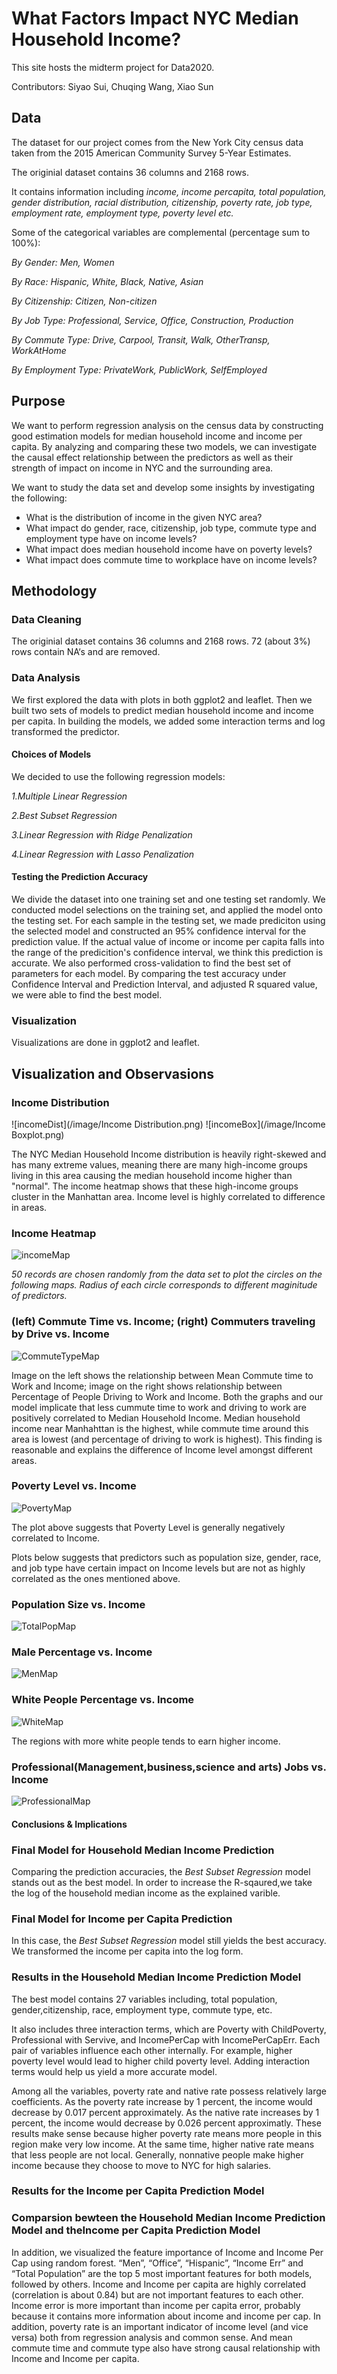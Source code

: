 # What Factors Impact NYC Median Household Income?

This site hosts the midterm project for Data2020.

Contributors:
Siyao Sui, Chuqing Wang, Xiao Sun


## Data

The dataset for our project comes from the New York City census data taken from the 2015 American Community Survey 5-Year Estimates. 

The originial dataset contains 36 columns and 2168 rows.

It contains information including *income, income percapita, total population, gender distribution, racial distribution, citizenship, poverty rate, job type, employment rate, employment type, poverty level etc.*

Some of the categorical variables are complemental (percentage sum to 100%):

*By Gender: Men, Women*

*By Race: Hispanic, White, Black, Native, Asian*

*By Citizenship: Citizen, Non-citizen*

*By Job Type: Professional, Service, Office, Construction, Production*

*By Commute Type: Drive, Carpool, Transit, Walk, OtherTransp, WorkAtHome*

*By Employment Type: PrivateWork, PublicWork, SelfEmployed*

## Purpose

We want to perform regression analysis on the census data by constructing good estimation models for median household income and income per capita. By analyzing and comparing these two models, we can investigate the causal effect relationship between the predictors as well as their strength of impact on income in NYC and the surrounding area.

We want to study the data set and develop some insights by investigating the following:

- What is the distribution of income in the given NYC area?
- What impact do gender, race, citizenship, job type, commute type and employment type have on income levels?
- What impact does median household income have on poverty levels?
- What impact does commute time to workplace have on income levels?

## Methodology

### Data Cleaning

The originial dataset contains 36 columns and 2168 rows.
72 (about 3%) rows contain NA‘s and are removed.

### Data Analysis

We first explored the data with plots in both ggplot2 and leaflet. 
Then we built two sets of models to predict median household income and income per capita.
In building the models, we added some interaction terms and log transformed the predictor.

#### Choices of Models 

We decided to use the following regression models:

*1.Multiple Linear Regression*

*2.Best Subset Regression*

*3.Linear Regression with Ridge Penalization*

*4.Linear Regression with Lasso Penalization*

#### Testing the Prediction Accuracy

We divide the dataset into one training set and one testing set randomly. We conducted model selections on the training set, and applied the model onto the testing set. For each sample in the testing set, we made prediciton using the selected model and constructed an 95% confidence interval for the prediction value. If the actual value of income or income per capita falls into the range of the predicition's confidence interval, we think this prediction is accurate. We also performed cross-validation to find the best set of parameters for each model. By comparing the test accuracy under Confidence Interval and Prediction Interval, and adjusted R squared value, we were able to find the best model.

### Visualization

Visualizations are done in ggplot2 and leaflet.

## Visualization and Observasions

### Income Distribution
![incomeDist](/image/Income Distribution.png)
![incomeBox](/image/Income Boxplot.png)

The NYC Median Household Income distribution is heavily right-skewed and has many extreme values, meaning there are many high-income groups living in this area causing the median household income higher than "normal". The income heatmap shows that these high-income groups cluster in the Manhattan area. Income level is highly correlated to difference in areas.

### Income Heatmap
![incomeMap](/Income.png) 

*50 records are chosen randomly from the data set to plot the circles on the following maps. Radius of each circle corresponds to different maginitude of predictors.*

### (left) Commute Time vs. Income;  (right) Commuters traveling by Drive vs. Income
![CommuteTypeMap](/Commute.png)

Image on the left shows the relationship between Mean Commute time to Work and Income; image on the right shows relationship between Percentage of People Driving to Work and Income.
Both the graphs and our model implicate that less cummute time to work and driving to work are positively correlated to Median Household Income. 
Median household income near Manhahttan is the highest, while commute time around this area is lowest (and percentage of driving to work is highest). This finding is reasonable and explains the difference of Income level amongst different areas.

### Poverty Level vs. Income
![PovertyMap](/Poverty.png)

The plot above suggests that Poverty Level is generally negatively correlated to Income.

Plots below suggests that predictors such as population size, gender, race, and job type have certain impact on Income levels but are not as highly correlated as the ones mentioned above.

### Population Size vs. Income
![TotalPopMap](/TotalPop.png) 

### Male Percentage vs. Income
![MenMap](/Men.png)
### White People Percentage vs. Income
![WhiteMap](/White.png)

The regions with more white people tends to earn  higher income.

### Professional(Management,business,science and arts) Jobs vs. Income
![ProfessionalMap](/Professional.png)

#### Conclusions & Implications

### Final Model for Household Median Income Prediction
Comparing the prediction accuracies, the *Best Subset Regression* model stands out as the best model. In order to increase the R-sqaured,we take the log of the household median income as the explained varible.

### Final Model for Income per Capita Prediction
In this case, the *Best Subset Regression* model still yields the best accuracy. We transformed the income per capita into the log form. 

### Results in the Household Median Income Prediction Model
The best model contains 27 variables including, total population, gender,citizenship, race, employment type, commute type, etc. 

It also includes three interaction terms, which are Poverty with ChildPoverty, Professional with Servive, and IncomePerCap with IncomePerCapErr. Each pair of variables influence each other internally. For example, higher poverty level would lead to higher child poverty level. Adding interaction terms would help us yield a more accurate model.

Among all the variables, poverty rate and native rate possess relatively large coefficients. As the poverty rate increase by 1 percent, the income would decrease by 0.017 percent approximately. As the native rate increases by 1 percent, the income would decrease by 0.026 percent approximatly. These results make sense because higher poverty rate means more people in this region make very low income. At the same time, higher native rate means that less people are not local. Generally, nonnative people make higher income because they choose to move to NYC for high salaries.

### Results for the Income per Capita Prediction Model


### Comparsion bewteen the Household Median Income Prediction Model and theIncome per Capita Prediction Model


In addition, we visualized the feature importance of Income and Income Per Cap using random forest. “Men”, “Office”, “Hispanic”, “Income Err” and “Total Population” are the top 5 most important features for both models, followed by others. Income and Income per capita are highly correlated (correlation is about 0.84) but are not important features to each other. Income error
is more important than income per capita error, probably because it contains more information about income and income per cap. In addition, poverty rate is an important indicator of income level (and vice versa) both from regression analysis and common sense. And mean commute time and commute type also have strong causal relationship with Income and Income per capita.

